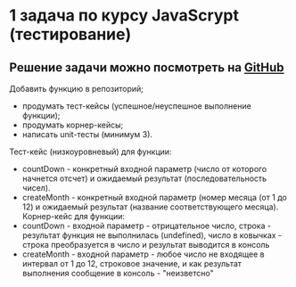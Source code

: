 # 1 задача по курсу JavaScrypt (тестирование)

## Решение задачи можно посмотреть на [GitHub](https://github.com/serg310583/module11_homework.git)

Добавить функцию в репозиторий;
 - продумать тест-кейсы (успешное/неуспешное выполнение функции);
 - продумать корнер-кейсы; 
 - написать unit-тесты (минимум 3).

Тест-кейс (низкоуровневый) для функции:
- countDown - конкретный входной параметр (число от которого начнется отсчет) и ожидаемый результат (последовательность чисел).
- createMonth - конкретный входной параметр (номер месяца (от 1 до 12) и ожидаемый результат (название соответствующего месяца).
Корнер-кейс для функции:
- countDown - входной параметр  - отрицательное число, строка - результат функция не выполнилась (undefined), число в ковычках - строка преобразуется в число и результат выводится в консоль
- createMonth - входной параметр - любое число не входящее в интервал от 1 до 12, строковое значение, и как результат выполнения сообщение в консоль - "неизветсно"
